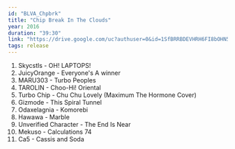```yaml
---
id: "BLVA_Chpbrk"
title: "Chip Break In The Clouds"
year: 2016
duration: "39:30"
link: "https://drive.google.com/uc?authuser=0&id=1SfBRRBDEVHRH6FI8bOHN5-_Oe1xPwsQA&export=download"
tags: release
---
```


01. Skycstls - OH! LAPTOPS!
02. JuicyOrange - Everyone's A winner
03. MARU303 - Turbo Peoples
04. TAROLIN - Choo-Hi! Oriental
05. Turbo Chip - Chu Chu Lovely (Maximum The Hormone Cover)
06. Gizmode - This Spiral Tunnel
07. Odaxelagnia - Komorebi
08. Hawawa - Marble
09. Unverified Character - The End Is Near
10. Mekuso - Calculations 74
11. Ca5 - Cassis and Soda
